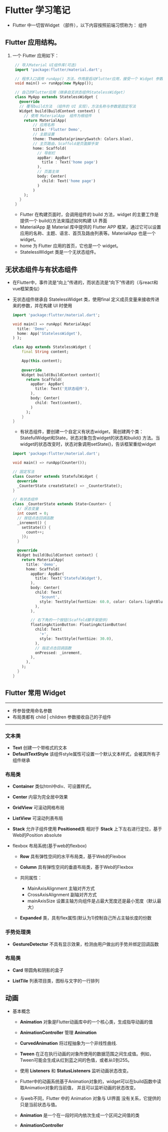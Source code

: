 # Flutter 学习笔记

- Flutter 中一切皆Widget （部件），以下内容按照前端习惯称为： 组件

## Flutter 应用结构。

1. 一个 Flutter 应用如下：

   ```dart
    // 导入Material UI组件库(可选)
    import 'package:flutter/material.dart';

    // 程序入口调用 runApp() 方法，作用是启动Flutter应用，接受一个 Widget 参数，参数代表Flutter应用
    void main() => runApp(new MyApp());

    // 自己的Flutter应用（继承自无状态组件StatelessWidget）
    class MyApp extends StatelessWidget {
      @override
      // 覆写build方法 （组件的 UI 实现），方法名称与参数是固定写法
      Widget build(BuildContext context) {
        // 使用 MaterialApp  组件为根组件
        return MaterialApp(
            // 应用名称
            title: 'Flutter Demo',
            // 主题设置
            theme: ThemeData(primarySwatch: Colors.blue),
            // 主页路由，Scaffold是页面脚手架
            home: Scaffold(
              // 导航栏
              appBar: AppBar(
                title : Text('home page')
              ),
              // 页面主体
              body: Center(
                child: Text('home page')
              )
            )
        );
      }
    }
   ```

   - Flutter 在构建页面时，会调用组件的 build 方法，widget 的主要工作是提供一个 build()方法来描述如何构建 UI 界面
   - MaterialApp 是 Material 库中提供的 Flutter APP 框架，通过它可以设置应用的名称、主题、语言、首页及路由列表等。MaterialApp 也是一个 widget。
   - home 为 Flutter 应用的首页，它也是一个 widget。
   - StatelessWidget 类是一个无状态组件。



## 无状态组件与有状态组件

  - 在Flutter中，事件流是“向上”传递的，而状态流是“向下”传递的（与react和vue框架类似）

  - 无状态组件继承自 StatelessWidget 类，使用final 定义成员变量来接收传进来的参数，并在构建 UI 时使用
    ```dart
    import 'package:flutter/material.dart';

    void main() => runApp( MaterialApp(
      title: 'Demo',
      home: App('StatelessWidget'),
    ) );

    class App extends StatelessWidget {
        final String content;

        App(this.content);
        
        @override
        Widget build(BuildContext context){
          return Scaffold(
            appBar: AppBar(
              title: Text('无状态组件'),
            ),
            body: Center(
              child: Text(content),
            )
          );
        }
    }
    ```

    - 有状态组件，要创建一个自定义有状态widget，需创建两个类：StatefulWidget和State，状态对象包含widget的状态和build() 方法。当widget的状态改变时，状态对象调用setState()，告诉框架重绘widget
    ```dart
    import 'package:flutter/material.dart';

    void main() => runApp(Counter());

    // 固定写法
    class Counter extends StatefulWidget {
      @override
      _CounterState createState() => _CounterState();
    }

    // 有状态组件
    class _CounterState extends State<Counter> {
      // 状态变量
      int count = 0;
      // 按钮点击回调函数
      _inrement() {
        setState(() {
          count++;
        });
      }

      @override
      Widget build(BuildContext context) {
        return MaterialApp(
          title: 'demo',
          home: Scaffold(
            appBar: AppBar(
              title: Text('StatefulWidget'),
            ),
            body: Center(
              child: Text(
                '$count',
                style: TextStyle(fontSize: 60.0, color: Colors.lightBlue),
              ),
            ),

            // 右下角的一个按钮(Scaffold脚手架提供)
            floatingActionButton: FloatingActionButton(
              child: Text(
                '+',
                style: TextStyle(fontSize: 30.0),
              ),
              // 指定点击回调函数
              onPressed: _inrement,
            ),
          ),
        );
      }
    }
    ```

## Flutter 常用 Widget

---------
  - 传参皆使用命名参数
  - 布局类都有 child | children 参数接收自己的子组件
---------

### 文本类

  - **Text** 创建一个带格式的文本 
  - **DefaultTextStyle** 该组件style属性可设置一个默认文本样式，会被其所有子组件继承

### 布局类
  - **Container** 类似html中div、可设置样式。

  - **Center** 内容为完全居中效果

  - **GridView** 可滚动网格布局

  - **ListView** 可滚动列表布局

  - **Stack** 允许子组件使用 **Positioned**类 相对于 **Stack** 上下左右进行定位，基于Web的Position absolute

  - flexbox 布局系统(基于web的flexbox)

    - **Row** 具有弹性空间的水平布局类，基于Web的Flexbox
    - **Column** 具有弹性空间的垂直布局类，基于Web的Flexbox

    - 共同属性：
      - MainAxisAlignment 主轴对齐方式
      - CrossAxisAlignment 副轴对齐方式
      - mainAxisSize 设置主轴方向组件是占最大宽度还是最小宽度（默认最大）
    
    - **Expanded** 类，具有flex属性(默认为1)控制自己所占主轴长度的份数
   
### 手势处理类

  - **GestureDetector** 不具有显示效果，检测由用户做出的手势并绑定回调函数



### 布局类

  - **Card** 带圆角和阴影的盒子

  - **ListTile** 列表项目类，图标与文字的一行排列 



## 动画

  - 基本概念

    - **Animation** 对象是Flutter动画库中的一个核心类，生成指导动画的值
    - **AnimationController** 管理 **Animation** 
    - **CurvedAnimation** 将过程抽象为一个非线性曲线.
    - **Tween** 在正在执行动画的对象所使用的数据范围之间生成值。例如，Tween可能会生成从红到蓝之间的色值，或者从0到255。
    - 使用 **Listeners** 和 **StatusListeners** 监听动画状态改变。
    
    - Flutter中的动画系统基于Animation对象的，widget可以在build函数中读取Animation对象的当前值， 并且可以监听动画的状态改变。

    - 与web不同，Flutter 中的 Animation 对象与 UI界面 没有关系，它提供的只是当前状态与值。

    - **Animation** 是一个在一段时间内依次生成一个区间之间值的类

    - **AnimationController** 